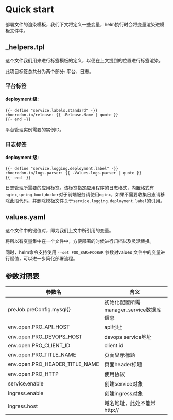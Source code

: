 # Quick start

部署文件的渲染模板，我们下文将定义一些变量，helm执行时会将变量渲染进模板文件中。

## _helpers.tpl

这个文件我们用来进行标签模板的定义，以便在上文提到的位置进行标签渲染。

此项目标签总共分为两个部分: 平台、日志。

### 平台标签

#### deployment 级:

```
{{- define "service.labels.standard" -}}
choerodon.io/release: {{ .Release.Name | quote }}
{{- end -}}
```
平台管理实例需要的实例ID。


### 日志标签

#### deployment 级:

```
{{- define "service.logging.deployment.label" -}}
choerodon.io/logs-parser: {{ .Values.logs.parser | quote }}
{{- end -}}
```
日志管理所需要的应用标签。该标签指定应用程序的日志格式，内置格式有`nginx`,`spring-boot`,`docker`对于前端服务请使用`nginx`，如果不需要收集日志请移除此段代码，并删除模板文件关于`service.logging.deployment.label`的引用。

## values.yaml

这个文件中的键值对，即为我们上文中所引用的变量。

将所以有变量集中在一个文件中，方便部署的时候进行归档以及灵活替换。

同时，helm命令支持使用 `--set FOO_BAR=FOOBAR` 参数对values 文件中的变量进行赋值，可以进一步简化部署流程。


## 参数对照表

参数名 | 含义 
--- | --- 
preJob.preConfig.mysql{}|初始化配置所需manager_service数据库信息
env.open.PRO_API_HOST|api地址
env.open.PRO_DEVOPS_HOST|devops service地址
env.open.PRO_CLIENT_ID|client id
env.open.PRO_TITLE_NAME|页面显示标题
env.open.PRO_HEADER_TITLE_NAME|页面header标题
env.open.PRO_HTTP|使用协议
service.enable|创建service对象
ingress.enable|创建ingress对象
ingress.host|域名地址，此处不能带http://